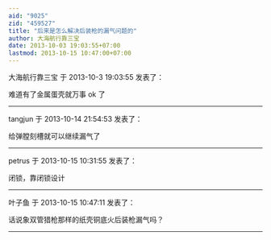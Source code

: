 ```yaml
---
aid: "9025"
zid: "459527"
title: "后来是怎么解决后装枪的漏气问题的"
author: 大海航行靠三宝
date: 2013-10-03 19:03:55+07:00
lastmod: 2013-10-15 10:47:00+07:00
---
```


大海航行靠三宝 于 2013-10-3 19:03:55 发表了：

难道有了金属蛋壳就万事 ok 了

---

tangjun 于 2013-10-14 21:54:53 发表了：

给弹膛刻槽就可以继续漏气了

---

petrus 于 2013-10-15 10:31:55 发表了：

闭锁，靠闭锁设计

---

叶子鱼 于 2013-10-15 10:47:11 发表了：

话说象双管猎枪那样的纸壳铜底火后装枪漏气吗？

---
